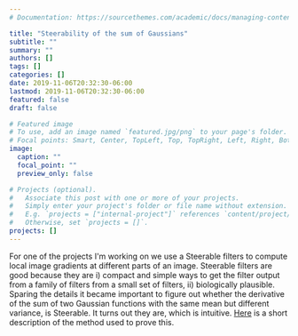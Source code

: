 ```yaml
---
# Documentation: https://sourcethemes.com/academic/docs/managing-content/

title: "Steerability of the sum of Gaussians"
subtitle: ""
summary: ""
authors: []
tags: []
categories: []
date: 2019-11-06T20:32:30-06:00
lastmod: 2019-11-06T20:32:30-06:00
featured: false
draft: false

# Featured image
# To use, add an image named `featured.jpg/png` to your page's folder.
# Focal points: Smart, Center, TopLeft, Top, TopRight, Left, Right, BottomLeft, Bottom, BottomRight.
image:
  caption: ""
  focal_point: ""
  preview_only: false

# Projects (optional).
#   Associate this post with one or more of your projects.
#   Simply enter your project's folder or file name without extension.
#   E.g. `projects = ["internal-project"]` references `content/project/deep-learning/index.md`.
#   Otherwise, set `projects = []`.
projects: []
---
```


For one of the projects I'm working on we use a Steerable filters to compute local image gradients at different parts of an image. Steerable filters are good because they are i) compact and simple ways to get the filter output from a family of filters from a small set of filters, ii) biologically plausible. Sparing the details it became important to figure out whether the derivative of the sum of two Gaussian functions with the same mean but different variance, is Steerable. It turns out they are, which is intuitive. [Here](https://calenwalshe.com/files/steerability.pdf) is a short description of the method used to prove this.  
